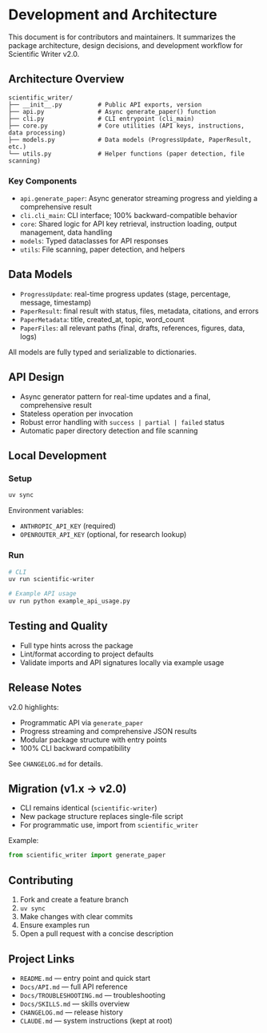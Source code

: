 # Development and Architecture

This document is for contributors and maintainers. It summarizes the package architecture, design decisions, and development workflow for Scientific Writer v2.0.

## Architecture Overview

```
scientific_writer/
├── __init__.py          # Public API exports, version
├── api.py               # Async generate_paper() function
├── cli.py               # CLI entrypoint (cli_main)
├── core.py              # Core utilities (API keys, instructions, data processing)
├── models.py            # Data models (ProgressUpdate, PaperResult, etc.)
└── utils.py             # Helper functions (paper detection, file scanning)
```

### Key Components

- `api.generate_paper`: Async generator streaming progress and yielding a comprehensive result
- `cli.cli_main`: CLI interface; 100% backward-compatible behavior
- `core`: Shared logic for API key retrieval, instruction loading, output management, data handling
- `models`: Typed dataclasses for API responses
- `utils`: File scanning, paper detection, and helpers

## Data Models

- `ProgressUpdate`: real-time progress updates (stage, percentage, message, timestamp)
- `PaperResult`: final result with status, files, metadata, citations, and errors
- `PaperMetadata`: title, created_at, topic, word_count
- `PaperFiles`: all relevant paths (final, drafts, references, figures, data, logs)

All models are fully typed and serializable to dictionaries.

## API Design

- Async generator pattern for real-time updates and a final, comprehensive result
- Stateless operation per invocation
- Robust error handling with `success | partial | failed` status
- Automatic paper directory detection and file scanning

## Local Development

### Setup

```bash
uv sync
```

Environment variables:

- `ANTHROPIC_API_KEY` (required)
- `OPENROUTER_API_KEY` (optional, for research lookup)

### Run

```bash
# CLI
uv run scientific-writer

# Example API usage
uv run python example_api_usage.py
```

## Testing and Quality

- Full type hints across the package
- Lint/format according to project defaults
- Validate imports and API signatures locally via example usage

## Release Notes

v2.0 highlights:

- Programmatic API via `generate_paper`
- Progress streaming and comprehensive JSON results
- Modular package structure with entry points
- 100% CLI backward compatibility

See `CHANGELOG.md` for details.

## Migration (v1.x -> v2.0)

- CLI remains identical (`scientific-writer`)
- New package structure replaces single-file script
- For programmatic use, import from `scientific_writer`

Example:

```python
from scientific_writer import generate_paper
```

## Contributing

1. Fork and create a feature branch
2. `uv sync`
3. Make changes with clear commits
4. Ensure examples run
5. Open a pull request with a concise description

## Project Links

- `README.md` — entry point and quick start
- `Docs/API.md` — full API reference
- `Docs/TROUBLESHOOTING.md` — troubleshooting
- `Docs/SKILLS.md` — skills overview
- `CHANGELOG.md` — release history
- `CLAUDE.md` — system instructions (kept at root)


